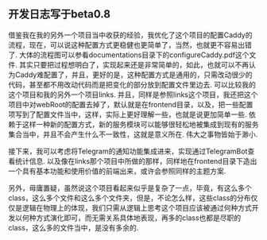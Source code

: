 ## 开发日志写于beta0.8

借鉴我在我的另外一个项目当中收获的经验，我优化了这个项目的配置Caddy的流程，现在，可以说这种配置方式更稳健也更简单了，当然，也就更不容易出错了. 大体的流程图可以参看documentations目录下的configureCaddy.pdf这个文件. 其实只要把过程想明白了，实现起来还是非常简单的，如此，也就可以不再认为Caddy难配置了，并且，更好的是，这种配置方式是通用的，只需改动很少的代码，甚至都不用改动代码而是把变化的部分放到配置文件里边去. 可以比较我的这个项目和我的另外一个项目links. 并且，同样是参照links这个项目，我还把这个项目中对webRoot的配置去掉了，默认就是在frontend目录，以及，把一些配置项写到了配置文件当中，这样，实际上更好理解一些，也就是说更加简单一些. 依赖于这样一种新的配置方式，新的服务模块可以能够很轻松地被集成到现有的服务集合当中，并且不会产生什么不一致性，这就是意义所在. 伟大之事物皆始于渺小.

接下来，我可以考虑将Telegram的通知功能集成进来，实现通过TelegramBot查看统计信息. 以及像在links那个项目中所做的那样，同样地在frontend目录下造出一个具有基本功能和使用价值的前端出来，或许会参照同样的主题方案.

另外，毋庸置疑，虽然说这个项目看起来似乎是复杂了一点，毕竟，有这么多个class，这么多个文件和这么多个文件夹，但是，不论怎么样，这些class的分布仅仅是逻辑在物理上的体现，我们只需从逻辑上思考这个项目应该被通过何种方式开发以何种方式演化即可，而无需关系具体地表现，再多的class也都是尽职的class，这么多的文件当中，是没有多余的.